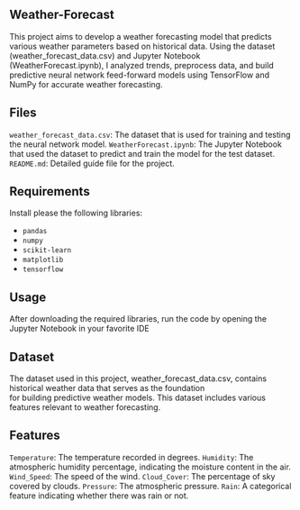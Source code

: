 ## Weather-Forecast

This project aims to develop a weather forecasting model that predicts various weather parameters based on historical data. Using the dataset (weather_forecast_data.csv) and Jupyter Notebook (WeatherForecast.ipynb), I analyzed trends, preprocess data, and build predictive neural network feed-forward models using TensorFlow and NumPy for accurate weather forecasting.

## Files
 `weather_forecast_data.csv`: The dataset that is used for training and testing the neural network model.
 `WeatherForecast.ipynb`: The Jupyter Notebook that used the dataset to predict and train the model for the test dataset.
 `README.md`: Detailed guide file for the project.

 ## Requirements
 Install please the following libraries:
  - `pandas`
  - `numpy`
  - `scikit-learn`
  - `matplotlib`
  - `tensorflow`
 ## Usage
 After downloading the required libraries, run the code by opening the Jupyter Notebook in your favorite IDE
 ## Dataset
 The dataset used in this project, weather_forecast_data.csv, contains historical weather data that serves as the foundation  
 for building predictive weather models. This dataset includes various features relevant to weather forecasting.
 ## Features
  `Temperature`: The temperature recorded in degrees.
  `Humidity`: The atmospheric humidity percentage, indicating the moisture content in the air.
  `Wind_Speed`: The speed of the wind.
  `Cloud_Cover`: The percentage of sky covered by clouds.
  `Pressure`: The atmospheric pressure.
  `Rain`: A categorical feature indicating whether there was rain or not.
